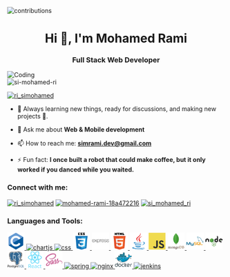 ![contributions](https://user-images.githubusercontent.com/69278312/213488373-97e791d5-6faf-401f-b568-bb7cef990226.svg)

<h1 align="center">Hi 👋, I'm Mohamed Rami</h1>
<h3 align="center">Full Stack Web Developer</h3>
<img align="right" alt="Coding" width="700" src="https://encrypted-tbn0.gstatic.com/images?q=tbn:ANd9GcRpvW95_OXxQq3bpYTTdLG4uAqUBBc-rOSRrg&usqp=CAU">

<p align="left"> <img src="https://komarev.com/ghpvc/?username=si-mohamed-ri&label=Profile%20views&color=0e75b6&style=flat" alt="si-mohamed-ri" /> </p>

<p align="left"> <a href="https://twitter.com/ri_simohamed" target="blank"><img src="https://img.shields.io/twitter/follow/ri_simohamed?logo=twitter&style=for-the-badge" alt="ri_simohamed" /></a> </p>

- 🌱 Always learning new things, ready for discussions, and making new projects 🤖.

- 💬 Ask me about **Web & Mobile development**

- 📫 How to reach me: **simrami.dev@gmail.com**

- ⚡ Fun fact: **I once built a robot that could make coffee, but it only worked if you danced while you waited.**

<h3 align="left">Connect with me:</h3>
<p align="left">
<a href="https://twitter.com/ri_simohamed" target="blank"><img align="center" src="https://raw.githubusercontent.com/rahuldkjain/github-profile-readme-generator/master/src/images/icons/Social/twitter.svg" alt="ri_simohamed" height="30" width="40" /></a>
<a href="https://linkedin.com/in/mohamed-rami-18a472216" target="blank"><img align="center" src="https://raw.githubusercontent.com/rahuldkjain/github-profile-readme-generator/master/src/images/icons/Social/linked-in-alt.svg" alt="mohamed-rami-18a472216" height="30" width="40" /></a>
<a href="https://instagram.com/si_mohamed_ri" target="blank"><img align="center" src="https://raw.githubusercontent.com/rahuldkjain/github-profile-readme-generator/master/src/images/icons/Social/instagram.svg" alt="si_mohamed_ri" height="30" width="40" /></a>
</p>

<h3 align="left">Languages and Tools:</h3>
<p align="left">
  <a href="https://www.cprogramming.com/" target="_blank" rel="noreferrer"> <img src="https://raw.githubusercontent.com/devicons/devicon/master/icons/c/c-original.svg" alt="c" width="40" height="40"/> </a>
  <a href="https://www.chartjs.org" target="_blank" rel="noreferrer"> <img src="https://www.chartjs.org/media/logo-title.svg" alt="chartjs" width="40" height="40"/> </a>
  <a href="https://www.w3schools.com/css/" target="_blank" rel="noreferrer"> <img src="https://cdn-icons-png.flaticon.com/128/5968/5968381.png" alt="css" width="40" height="40"/> </a>
  <a href="https://www.w3schools.com/css/" target="_blank" rel="noreferrer"> <img src="https://raw.githubusercontent.com/devicons/devicon/master/icons/css3/css3-original-wordmark.svg" alt="css3" width="40" height="40"/> </a>
  <a href="https://expressjs.com" target="_blank" rel="noreferrer"> <img src="https://raw.githubusercontent.com/devicons/devicon/master/icons/express/express-original-wordmark.svg" alt="express" width="40" height="40"/> </a>
  <a href="https://www.w3.org/html/" target="_blank" rel="noreferrer"> <img src="https://raw.githubusercontent.com/devicons/devicon/master/icons/html5/html5-original-wordmark.svg" alt="html5" width="40" height="40"/> </a>
  <a href="https://www.java.com" target="_blank" rel="noreferrer"> <img src="https://raw.githubusercontent.com/devicons/devicon/master/icons/java/java-original.svg" alt="java" width="40" height="40"/> </a>
  <a href="https://developer.mozilla.org/en-US/docs/Web/JavaScript" target="_blank" rel="noreferrer"> <img src="https://raw.githubusercontent.com/devicons/devicon/master/icons/javascript/javascript-original.svg" alt="javascript" width="40" height="40"/> </a>
  <a href="https://www.mongodb.com/" target="_blank" rel="noreferrer"> <img src="https://raw.githubusercontent.com/devicons/devicon/master/icons/mongodb/mongodb-original-wordmark.svg" alt="mongodb" width="40" height="40"/> </a>
  <a href="https://www.mysql.com/" target="_blank" rel="noreferrer"> <img src="https://raw.githubusercontent.com/devicons/devicon/master/icons/mysql/mysql-original-wordmark.svg" alt="mysql" width="40" height="40"/> </a>
  <a href="https://nodejs.org" target="_blank" rel="noreferrer"> <img src="https://raw.githubusercontent.com/devicons/devicon/master/icons/nodejs/nodejs-original-wordmark.svg" alt="nodejs" width="40" height="40"/> </a>
  <a href="https://www.postgresql.org" target="_blank" rel="noreferrer"> <img src="https://raw.githubusercontent.com/devicons/devicon/master/icons/postgresql/postgresql-original-wordmark.svg" alt="postgresql" width="40" height="40"/> </a>
  <a href="https://reactjs.org/" target="_blank" rel="noreferrer"> <img src="https://raw.githubusercontent.com/devicons/devicon/master/icons/react/react-original-wordmark.svg" alt="react" width="40" height="40"/> </a>
  <a href="https://sass-lang.com" target="_blank" rel="noreferrer"> <img src="https://raw.githubusercontent.com/devicons/devicon/master/icons/sass/sass-original.svg" alt="sass" width="40" height="40"/> </a>
  <a href="https://spring.io/" target="_blank" rel="noreferrer"> <img src="https://www.vectorlogo.zone/logos/springio/springio-icon.svg" alt="spring" width="40" height="40"/> </a>
  <a href="https://www.nginx.com" target="_blank" rel="noreferrer"> <img src="[https://www.nginx.com/wp-content/themes/nginx/assets/images/logo.svg](https://imgs.search.brave.com/LmPO1B-9W38YRjGRVLyjAU3HY_UVynFUuQBwQlHyQ0M/rs:fit:860:0:0:0/g:ce/aHR0cHM6Ly93d3cu/bG9nby53aW5lL2Ev/bG9nby9OZ2lueC9O/Z2lueC1Mb2dvLndp/bmUuc3Zn)" alt="nginx" width="40" height="40"/> </a>
  <a href="https://www.docker.com" target="_blank" rel="noreferrer"> <img src="https://raw.githubusercontent.com/devicons/devicon/master/icons/docker/docker-original-wordmark.svg" alt="docker" width="40" height="40"/> </a>
  <a href="https://www.jenkins.io" target="_blank" rel="noreferrer"> <img src="https://www.jenkins.io/images/logos/jenkins/jenkins.png" alt="jenkins" width="40" height="40"/> </a>
</p>
